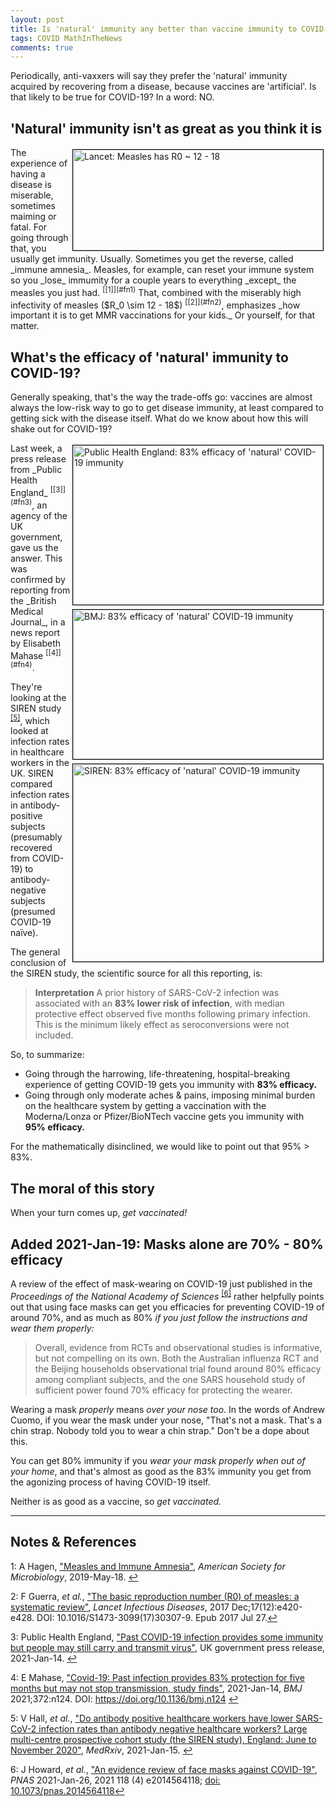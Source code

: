 ```yaml
---
layout: post
title: Is 'natural' immunity any better than vaccine immunity to COVID-19?
tags: COVID MathInTheNews
comments: true
---
```


Periodically, anti-vaxxers will say they prefer the 'natural' immunity acquired by
recovering from a disease, because vaccines are 'artificial'.  Is that likely to be true
for COVID-19?  In a word: NO.  


## 'Natural' immunity isn't as great as you think it is  

<img src="{{ site.baseurl }}/images/2021-01-16-natural-vs-vaccine-immunity-measles-R0.jpg" width="400" height="161" alt="Lancet: Measles has R0 ~ 12 - 18" title="Lancet: Measles has R0 ~ 12 - 18" style="float: right; margin: 3px 3px 3px 3px; border: 1px solid #000000;"/>
The experience of having a disease is miserable, sometimes maiming or fatal.  For going
through that, you usually get immunity.  Usually.  Sometimes you get the reverse, called
_immune amnesia_.  Measles, for example, can reset your immune system so you _lose_
immumity for a couple years to everything _except_ the measles you just had.
<sup id="fn1a">[[1]](#fn1)</sup> That, combined with the miserably high infectivity of measles
($R_0 \sim 12 - 18$) <sup id="fn2a">[[2]](#fn2)</sup>, emphasizes
_how important it is to get MMR vaccinations for your kids._  Or yourself, for that
matter.  


## What's the efficacy of 'natural' immunity to COVID-19?  

Generally speaking, that's the way the trade-offs go: vaccines are almost always the
low-risk way to go to get disease immunity, at least compared to getting sick with the
disease itself.  What do we know about how this will shake out for COVID-19?  

<img src="{{ site.baseurl }}/images/2021-01-16-natural-vs-vaccine-immunity-UK.jpg" width="400" height="255" alt="Public Health England: 83% efficacy of 'natural' COVID-19 immunity" title="Public Health England: 83% efficacy of 'natural' COVID-19 immunity" style="float: right; margin: 3px 3px 3px 3px; border: 1px solid #000000;"/>
<img src="{{ site.baseurl }}/images/2021-01-16-natural-vs-vaccine-immunity-BMJ.jpg" width="400" height="239" alt="BMJ: 83% efficacy of 'natural' COVID-19 immunity" title="BMJ: 83% efficacy of 'natural' COVID-19 immunity" style="float: right; margin: 3px 3px 3px 3px; border: 1px solid #000000;"/>
<img src="{{ site.baseurl }}/images/2021-01-16-natural-vs-vaccine-immunity-SIREN.jpg" width="400" height="316" alt="SIREN: 83% efficacy of 'natural' COVID-19 immunity" title="SIREN: 83% efficacy of 'natural' COVID-19 immunity" style="float: right; margin: 3px 3px 3px 3px; border: 1px solid #000000;"/>
Last week, a press release from _Public Health England_ <sup id="fn3a">[[3]](#fn3)</sup>,
an agency of the UK government, gave us the answer.  This was confirmed by reporting from
the _British Medical Journal_, in a news report by Elisabeth Mahase 
<sup id="fn4a">[[4]](#fn4)</sup>.  

They're looking at the SIREN study 
<sup id="fn5a">[[5]](#fn5)</sup>, which looked at infection rates in healthcare workers in
the UK.  SIREN compared infection rates in antibody-positive subjects (presumably recovered
from COVID-19) to antibody-negative subjects (presumed COVID-19 na&iuml;ve).  

The general conclusion of the SIREN study, the scientific source for all this reporting, is:  

> __Interpretation__ A prior history of SARS-CoV-2 infection was associated with an __83%
> lower risk of infection__, with median protective effect observed five months following
> primary infection. This is the minimum likely effect as seroconversions were not
> included.

So, to summarize:  
- Going through the harrowing, life-threatening, hospital-breaking experience of getting COVID-19
  gets you immunity with __83% efficacy.__  
- Going through only moderate aches &amp; pains, imposing minimal burden on the 
  healthcare system by getting a vaccination with the Moderna/Lonza or Pfizer/BioNTech
  vaccine gets you immunity with __95% efficacy.__  

For the mathematically disinclined, we would like to point out that 95% &gt; 83%.  


## The moral of this story  

When your turn comes up, _get vaccinated!_  


## Added 2021-Jan-19: Masks alone are 70% - 80% efficacy  

A review of the effect of mask-wearing on COVID-19 just published in the _Proceedings of
the National Academy of Sciences_ <sup id="fn6a">[[6]](#fn6)</sup> rather helpfully points
out that using face masks can get you efficacies for preventing COVID-19 of around 70%,
and as much as 80% _if you just follow the instructions and wear them properly:_

> Overall, evidence from RCTs and observational studies is informative, but not compelling
> on its own. Both the Australian influenza RCT and the Beijing households observational
> trial found around 80% efficacy among compliant subjects, and the one SARS household
> study of sufficient power found 70% efficacy for protecting the wearer.  

Wearing a mask _properly_ means _over your nose too_.  In the words of Andrew Cuomo, if
you wear the mask under your nose, "That's not a mask.  That's a chin strap.  Nobody told
you to wear a chin strap."  Don't be a dope about this.  

You can get 80% immunity if you _wear your mask properly when out of your home_, and
that's almost as good as the 83% immunity you get from the agonizing process of having
COVID-19 itself.  

Neither is as good as a vaccine, so _get vaccinated._  

---

## Notes &amp; References  

<!--
<sup id="fn1a">[[1]](#fn1)</sup>
<a id="fn1">1</a>: [↩](#fn1a)  
-->

<a id="fn1">1</a>: A Hagen, ["Measles and Immune Amnesia"](https://asm.org/Articles/2019/May/Measles-and-Immune-Amnesia#:~:text=Immune%20Amnesia%3A%20How%20Your%20Immune,a%20process%20called%20immune%20amnesia.), _American Society for Microbiology_, 2019-May-18.  [↩](#fn1a)  

<a id="fn2">2</a>: F Guerra, _et al._, ["The basic reproduction number (R0) of measles: a systematic review"](https://pubmed.ncbi.nlm.nih.gov/28757186/), _Lancet Infectious Diseases_, 2017 Dec;17(12):e420-e428. DOI: 10.1016/S1473-3099(17)30307-9. Epub 2017 Jul 27.[↩](#fn2a)  


<a id="fn3">3</a>: Public Health England, ["Past COVID-19 infection provides some immunity but people may still carry and transmit virus"](https://www.gov.uk/government/news/past-covid-19-infection-provides-some-immunity-but-people-may-still-carry-and-transmit-virus), UK government press release, 2021-Jan-14.  [↩](#fn3a)  

<a id="fn4">4</a>: E Mahase, ["Covid-19: Past infection provides 83% protection for five months but may not stop transmission, study finds"](https://www.bmj.com/content/372/bmj.n124), 2021-Jan-14, _BMJ_ 2021;372:n124.  DOI: https://doi.org/10.1136/bmj.n124 [↩](#fn4a)  

<a id="fn5">5</a>: V Hall, _et al._, ["Do antibody positive healthcare workers have lower SARS-CoV-2 infection rates than antibody negative healthcare workers? Large multi-centre prospective cohort study (the SIREN study), England: June to November 2020"](https://www.medrxiv.org/content/10.1101/2021.01.13.21249642v1), _MedRxiv_, 2021-Jan-15. [↩](#fn5a)  

<a id="fn6">6</a>: J Howard, _et al._, ["An evidence review of face masks against COVID-19"](https://www.pnas.org/content/118/4/e2014564118), _PNAS_ 2021-Jan-26, 2021 118 (4) e2014564118;  [doi: 10.1073/pnas.2014564118](https://doi.org/10.1073/pnas.2014564118)[↩](#fn6a)  
